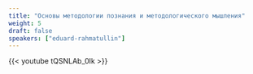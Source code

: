 ```yaml
---
title: "Основы методологии познания и методологического мышления"
weight: 5
draft: false
speakers: ["eduard-rahmatullin"]
---
```


{{< youtube tQSNLAb_0Ik >}}
